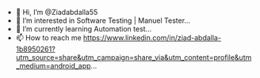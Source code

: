 - 👋 Hi, I’m @Ziadabdalla55
- 👀 I’m interested in Software Testing | Manuel Tester...
- 🌱 I’m currently learning Automation test...
- 📫 How to reach me https://www.linkedin.com/in/ziad-abdalla-1b8950261?utm_source=share&utm_campaign=share_via&utm_content=profile&utm_medium=android_app...
<!---
Ziadabdalla55/Ziadabdalla55 is a ✨ special ✨ repository because its `README.md` (this file) appears on your GitHub profile.
You can click the Preview link to take a look at your changes.
--->

